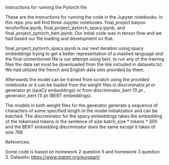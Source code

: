 Instructions for running the Pytorch file

These are the instructions for running the code in the Jupyter notebooks. In this repo you will find three Jupyter notebooks. final_project baiyuo tensforflow.ipynb, final_project_pytorch_spacy.ipynb, and final_project_pytorch_bert.ipynb. Our intiial code was in tensor flow and we had based our file loading and development on that.

final_project_pytorch_spacy.ipynb is our next iteration using spacy embeddings trying to get a better representation of a mashed language and the final unmentioned file is our attempt using bert. to run any of the training files the data set must be downloaded from the link included in datasets.txt. We had utilized the french and English data sets provided by them. 

Afterwards the model can be trained from scratch using the provided notebooks or it can be loaded from the weight files in discriminator.pt or generator.pt (spaCy embeddings) or from discriminator_bert (1).pt , generator_bert (1).pt (BERT embeddings). 

The models in both weight files for the generator generate a sequence of characters of some specified length in the model initialization and can be batched. The discriminator for the spacy embeddings takes the embedding of the tokenized tokens in the sentence of size batch_size * tokens * 300 and the BERT embedding discriminator does the same except it takes of size 768


References:

Some code is based on homework 2 question 5 and homework 3 question 3.
Datasets: https://www.statmt.org/europarl/
